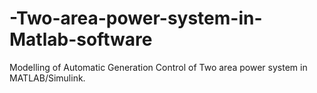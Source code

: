 # -Two-area-power-system-in-Matlab-software
Modelling of Automatic Generation Control of Two area power system in MATLAB/Simulink.

